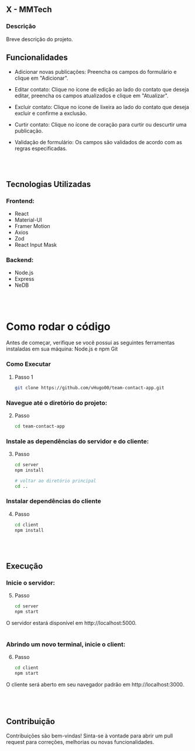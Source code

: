 ## X - MMTech

### Descrição
Breve descrição do projeto.

## Funcionalidades
- Adicionar novas publicações: Preencha os campos do formulário e clique em "Adicionar".
- Editar contato: Clique no ícone de edição ao lado do contato que deseja editar, preencha os campos atualizados e clique em "Atualizar".
- Excluir contato: Clique no ícone de lixeira ao lado do contato que deseja excluir e confirme a exclusão.
- Curtir contato: Clique no ícone de coração para curtir ou descurtir uma publicação.
  
- Validação de formulário: Os campos são validados de acordo com as regras especificadas.

<br><br>

## Tecnologias Utilizadas
### Frontend:
- React
- Material-UI
- Framer Motion
- Axios
- Zod
- React Input Mask
  
  
### Backend:
- Node.js
- Express
- NeDB

<br><br>

# Como rodar o código
Antes de começar, verifique se você possui as seguintes ferramentas instaladas em sua máquina:
Node.js e npm 
Git 


### Como Executar
1. Passo 1
   ```bash
   git clone https://github.com/vHugo00/team-contact-app.git
### Navegue até o diretório do projeto:

2. Passo 
   ```bash
   cd team-contact-app
### Instale as dependências do servidor e do cliente:
3. Passo 
   ```bash
   cd server
   npm install

   # voltar ao diretório principal
   cd ..
### Instalar dependências do cliente
4. Passo 
   ```bash
   cd client
   npm install

<br><br>

## Execução
###  Inicie o servidor:
5. Passo 
   ```bash
   cd server
   npm start
O servidor estará disponível em http://localhost:5000.
<br><br>

### Abrindo um novo terminal, inicie o client:
6. Passo 
   ```bash
   cd client
   npm start
O cliente será aberto em seu navegador padrão em http://localhost:3000.
<br><br><br><br>

## Contribuição
Contribuições são bem-vindas! Sinta-se à vontade para abrir um pull request para correções, melhorias ou novas funcionalidades.
